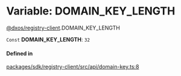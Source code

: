 # Variable: DOMAIN\_KEY\_LENGTH

[@dxos/registry-client](../modules/dxos_registry_client.md).DOMAIN_KEY_LENGTH

 `Const` **DOMAIN\_KEY\_LENGTH**: ``32``

#### Defined in

[packages/sdk/registry-client/src/api/domain-key.ts:8](https://github.com/dxos/dxos/blob/db8188dae/packages/sdk/registry-client/src/api/domain-key.ts#L8)

